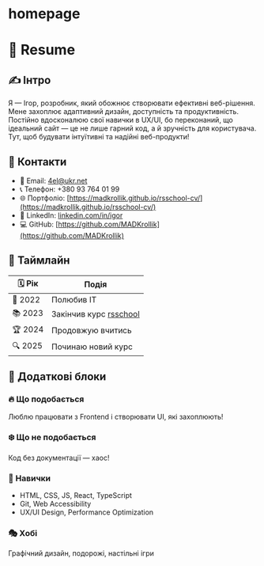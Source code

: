 # homepage
# 📝 Resume

## ✍️ Інтро
Я — Ігор, розробник, який обожнює створювати ефективні веб-рішення. Мене захоплює адаптивний дизайн, доступність та продуктивність. Постійно вдосконалюю свої навички в UX/UI, бо переконаний, що ідеальний сайт — це не лише гарний код, а й зручність для користувача. Тут, щоб будувати інтуїтивні та надійні веб-продукти!

## 📧 Контакти
- 📩 Email: 4el@ukr.net  
- 📞 Телефон: +380 93 764 01 99  
- 🌐 Портфоліо: [https://madkrollik.github.io/rsschool-cv/](https://madkrollik.github.io/rsschool-cv/)  
- 🔗 LinkedIn: [linkedin.com/in/igor](https://www.linkedin.com/in/igor-salfetnyk-2608a2332/)  
- 💻 GitHub: [https://github.com/MADKrollik](https://github.com/MADKrollik)

## 📅 Таймлайн
| 🗓 Рік | Подія |
|-------|------|
| 🚀 2022 | Полюбив IT |
| 📚 2023 | Закінчив курс [rsschool](https://app.rs.school/certificate/hje16w7o) |
| 🏆 2024 | Продовжую вчитись |
| 🔍 2025 | Починаю новий курс |

## 🎨 Додаткові блоки
### 🔥 Що подобається
Люблю працювати з Frontend і створювати UI, які захоплюють!

### ❄️ Що не подобається
Код без документації — хаос!

### 💪 Навички
- HTML, CSS, JS, React, TypeScript  
- Git, Web Accessibility  
- UX/UI Design, Performance Optimization  

### 🎭 Хобі
Графічний дизайн, подорожі, настільні ігри 
